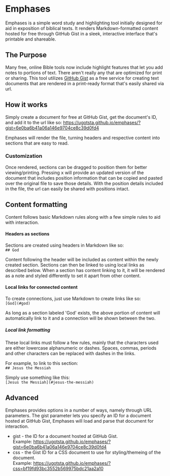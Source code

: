 # Emphases
Emphases is a simple word study and highlighting tool initially designed for aid in exposition of biblical texts. It renders Markdown-formatted content hosted for free through GitHub Gist in a sleek, interactive interface that's printable and shareable.

## The Purpose
Many free, online Bible tools now include highlight features that let you add notes to portions of text. There aren't really any that are optimized for print or sharing. This tool utilizes [GitHub Gist](https://gist.github.com/) as a free service for creating text documents that are rendered in a print-ready format that's easily shared via url.

## How it works
Simply create a document for free at GitHub Gist, get the document's ID, and add it to the url like so:
https://ugotsta.github.io/emphases/?gist=6e0ba6b41a06a146e9704ce8c39d0fd4

Emphases will render the file, turning headers and respective content into sections that are easy to read.

### Customization
Once rendered, sections can be dragged to position them for better viewing/printing. Pressing <kbd>x</kbd> will provide an updated version of the document that includes position information that can be copied and pasted over the original file to save those details. With the position details included in the file, the url can easily be shared with positions intact.

## Content formatting
Content follows basic Markdown rules along with a few simple rules to aid with interaction.

#### Headers as sections
Sections are created using headers in Markdown like so:  
```## God```

Content following the header will be included as content within the newly created section. Sections can then be linked to using local links as described below. When a section has content linking to it, it will be rendered as a note and styled differently to set it apart from other content.

#### Local links for connected content
To create connections, just use Markdown to create links like so:  
```[God](#god)```

As long as a section labeled 'God' exists, the above portion of content will automatically link to it and a connection will be shown between the two.

##### Local link formatting
These local links must follow a few rules, mainly that the characters used are either lowercase alphanumeric or dashes. Spaces, commas, periods and other characters can be replaced with dashes in the links.

For example, to link to this section:  
```## Jesus the Messiah```

Simply use something like this:  
```[Jesus the Messiah](#jesus-the-messiah)```

## Advanced
Emphases provides options in a number of ways, namely through URL parameters. The gist parameter lets you specify an ID for a document hosted at GitHub Gist, Emphases will load and parse that document for interaction.

- gist - the ID for a document hosted at GitHub Gist.  
Example: https://ugotsta.github.io/emphases/?gist=6e0ba6b41a06a146e9704ce8c39d0fd4
- css - the Gist ID for a CSS document to use for styling/themeing of the document.  
Example: https://ugotsta.github.io/emphases/?css=bf19fd93bc3552b569975bdc21aa2a10
